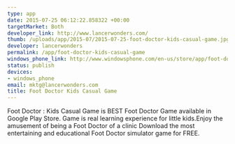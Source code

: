 ```yaml
--- 
type: app
date: 2015-07-25 06:12:22.858322 +00:00
targetMarket: Both
developer_link: http://www.lancerwonders.com/
thumb: /uploads/app/2015-07/2015-07-25-foot-doctor-kids-casual-game.jpg
developer: lancerwonders
permalink: /app/foot-doctor-kids-casual-game
windows_phone_link: http://www.windowsphone.com/en-us/store/app/foot-doctor-kids-casual-game/b5f8843e-bcdf-4e79-9d74-9b9af2fa775e
status: publish
devices: 
- windows_phone
email: mktg@lancerwonders.com
title: Foot Doctor Kids Casual Game
---
```


Foot Doctor : Kids Casual Game is BEST Foot Doctor Game available in Google Play Store.
Game is real learning experience for little kids.Enjoy the amusement of being a Foot Doctor of a clinic
Download the most entertaining and educational Foot Doctor simulator game for FREE.

